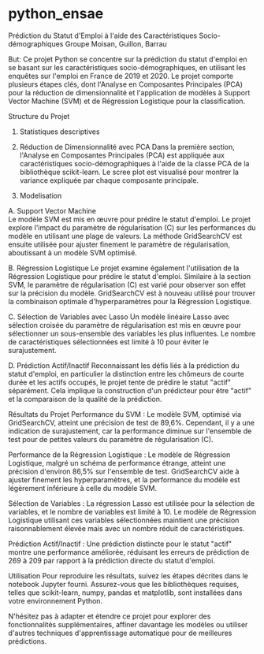 # python_ensae
Prédiction du Statut d'Emploi à l'aide des Caractéristiques Socio-démographiques
Groupe Moisan, Guillon, Barrau

But: Ce projet Python se concentre sur la prédiction du statut d'emploi en se basant sur les caractéristiques socio-démographiques, en utilisant les enquêtes sur l'emploi en France de 2019 et 2020. Le projet comporte plusieurs étapes clés, dont l'Analyse en Composantes Principales (PCA) pour la réduction de dimensionnalité et l'application de modèles à Support Vector Machine (SVM) et de Régression Logistique pour la classification.

Structure du Projet
1. Statistiques descriptives

1. Réduction de Dimensionnalité avec PCA
Dans la première section, l'Analyse en Composantes Principales (PCA) est appliquée aux caractéristiques socio-démographiques à l'aide de la classe PCA de la bibliothèque scikit-learn. Le scree plot est visualisé pour montrer la variance expliquée par chaque composante principale.

3. Modelisation

  A. Support Vector Machine   
  Le modèle SVM est mis en œuvre pour prédire le statut d'emploi. Le projet explore l'impact du paramètre de régularisation (C) sur les performances du modèle en utilisant une plage de     valeurs. La méthode GridSearchCV est ensuite utilisée pour ajuster finement le paramètre de régularisation, aboutissant à un modèle SVM optimisé.

  B. Régression Logistique
  Le projet examine également l'utilisation de la Régression Logistique pour prédire le statut d'emploi. Similaire à la section SVM, le paramètre de régularisation (C) est varié pour       observer son effet sur la précision du modèle. GridSearchCV est à nouveau utilisé pour trouver la combinaison optimale d'hyperparamètres pour la Régression Logistique.
  
  C. Sélection de Variables avec Lasso
  Un modèle linéaire Lasso avec sélection croisée du paramètre de régularisation est mis en œuvre pour sélectionner un sous-ensemble des variables les plus influentes. Le nombre de         caractéristiques sélectionnées est limité à 10 pour éviter le surajustement.

  D. Prédiction Actif/Inactif
  Reconnaissant les défis liés à la prédiction du statut d'emploi, en particulier la distinction entre les chômeurs de courte durée et les actifs occupés, le projet tente de prédire le     statut "actif" séparément. Cela implique la construction d'un prédicteur pour être "actif" et la comparaison de la qualité de la prédiction.

Résultats du Projet
Performance du SVM : Le modèle SVM, optimisé via GridSearchCV, atteint une précision de test de 89,6%. Cependant, il y a une indication de surajustement, car la performance diminue sur l'ensemble de test pour de petites valeurs du paramètre de régularisation (C).

Performance de la Régression Logistique : Le modèle de Régression Logistique, malgré un schéma de performance étrange, atteint une précision d'environ 86,5% sur l'ensemble de test. GridSearchCV aide à ajuster finement les hyperparamètres, et la performance du modèle est légèrement inférieure à celle du modèle SVM.

Sélection de Variables : La régression Lasso est utilisée pour la sélection de variables, et le nombre de variables est limité à 10. Le modèle de Régression Logistique utilisant ces variables sélectionnées maintient une précision raisonnablement élevée mais avec un nombre réduit de caractéristiques.

Prédiction Actif/Inactif : Une prédiction distincte pour le statut "actif" montre une performance améliorée, réduisant les erreurs de prédiction de 269 à 209 par rapport à la prédiction directe du statut d'emploi.

Utilisation
Pour reproduire les résultats, suivez les étapes décrites dans le notebook Jupyter fourni. Assurez-vous que les bibliothèques requises, telles que scikit-learn, numpy, pandas et matplotlib, sont installées dans votre environnement Python.

N'hésitez pas à adapter et étendre ce projet pour explorer des fonctionnalités supplémentaires, affiner davantage les modèles ou utiliser d'autres techniques d'apprentissage automatique pour de meilleures prédictions.
